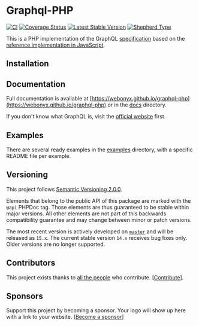 # Graphql-PHP

[![CI](https://github.com/webonyx/graphql-php/workflows/CI/badge.svg)](https://github.com/webonyx/graphql-php/actions?query=workflow:CI+branch:master)
[![Coverage Status](https://codecov.io/gh/webonyx/graphql-php/branch/master/graph/badge.svg)](https://codecov.io/gh/webonyx/graphql-php/branch/master)
[![Latest Stable Version](https://poser.pugx.org/webonyx/graphql-php/version)](https://packagist.org/packages/webonyx/graphql-php)
[![Shepherd Type](https://shepherd.dev/github/webonyx/graphql-php/coverage.svg)](ttps://shepherd.dev/github/webonyx/graphql-php)

This is a PHP implementation of the GraphQL [specification](https://github.com/graphql/graphql-spec)
based on the [reference implementation in JavaScript](https://github.com/graphql/graphql-js).

## Installation



## Documentation

Full documentation is available at [https://webonyx.github.io/graphql-php](https://webonyx.github.io/graphql-php)
or in the [docs](docs) directory.

If you don't know what GraphQL is, visit the [official website](http://graphql.org) first.

## Examples

There are several ready examples in the [examples](examples) directory,
with a specific README file per example.

## Versioning

This project follows [Semantic Versioning 2.0.0](https://semver.org/spec/v2.0.0.html).

Elements that belong to the public API of this package are marked with the `@api` PHPDoc tag.
Those elements are thus guaranteed to be stable within major versions. All other elements are
not part of this backwards compatibility guarantee and may change between minor or patch versions.

The most recent version is actively developed on [`master`](https://github.com/webonyx/graphql-php/tree/master)
and will be released as `15.x`. The current stable version `14.x` receives bug fixes only.
Older versions are no longer supported.

## Contributors

This project exists thanks to [all the people](https://github.com/ITopGun/Graphql-PHP/graphs/contributors) who contribute. [[Contribute](CONTRIBUTING.md)].

## Sponsors

Support this project by becoming a sponsor. Your logo will show up here with a link to your website. [[Become a sponsor](https://opencollective.com/webonyx-graphql-php#sponsor)]

<!--
  <a href="https://opencollective.com/webonyx-graphql-php/sponsor/0/website" target="_blank"><img src="https://opencollective.com/webonyx-graphql-php/sponsor/0/avatar.svg"></a>
<a href="https://opencollective.com/webonyx-graphql-php/sponsor/1/website" target="_blank"><img src="https://opencollective.com/webonyx-graphql-php/sponsor/1/avatar.svg"></a>
<a href="https://opencollective.com/webonyx-graphql-php/sponsor/2/website" target="_blank"><img src="https://opencollective.com/webonyx-graphql-php/sponsor/2/avatar.svg"></a>
<a href="https://opencollective.com/webonyx-graphql-php/sponsor/3/website" target="_blank"><img src="https://opencollective.com/webonyx-graphql-php/sponsor/3/avatar.svg"></a>
<a href="https://opencollective.com/webonyx-graphql-php/sponsor/4/website" target="_blank"><img src="https://opencollective.com/webonyx-graphql-php/sponsor/4/avatar.svg"></a>
<a href="https://opencollective.com/webonyx-graphql-php/sponsor/5/website" target="_blank"><img src="https://opencollective.com/webonyx-graphql-php/sponsor/5/avatar.svg"></a>
<a href="https://opencollective.com/webonyx-graphql-php/sponsor/6/website" target="_blank"><img src="https://opencollective.com/webonyx-graphql-php/sponsor/6/avatar.svg"></a>
<a href="https://opencollective.com/webonyx-graphql-php/sponsor/7/website" target="_blank"><img src="https://opencollective.com/webonyx-graphql-php/sponsor/7/avatar.svg"></a>
<a href="https://opencollective.com/webonyx-graphql-php/sponsor/8/website" target="_blank"><img src="https://opencollective.com/webonyx-graphql-php/sponsor/8/avatar.svg"></a>
<a href="https://opencollective.com/webonyx-graphql-php/sponsor/9/website" target="_blank"><img src="https://opencollective.com/webonyx-graphql-php/sponsor/9/avatar.svg"></a>
>


## License

See [LICENSE](LICENSE).
